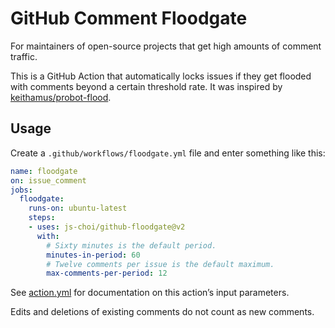 # GitHub Comment Floodgate
For maintainers of open-source projects that get high amounts of comment traffic.

This is a GitHub Action that automatically locks issues
if they get flooded with comments beyond a certain threshold rate.
It was inspired by [keithamus/probot-flood](https://github.com/keithamus/probot-flood).

## Usage
Create a `.github/workflows/floodgate.yml` file and enter something like this:

```yaml
name: floodgate
on: issue_comment
jobs:
  floodgate:
    runs-on: ubuntu-latest
    steps:
    - uses: js-choi/github-floodgate@v2
      with:
        # Sixty minutes is the default period.
        minutes-in-period: 60
        # Twelve comments per issue is the default maximum.
        max-comments-per-period: 12
```

See [action.yml](https://github.com/js-choi/github-floodgate/blob/main/action.yml) for documentation on this action’s input parameters.

Edits and deletions of existing comments do not count as new comments.
